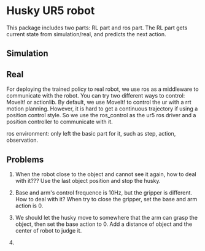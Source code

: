 # Husky UR5 robot

This package includes two parts: RL part and ros part. The RL part gets current state from simulation/real, and predicts the next action.

## Simulation



## Real 

For deploying the trained policy to real robot, we use ros as a middleware to communicate with the robot. You can try two different ways to control: MoveIt! or actionlib. By default, we use MoveIt! to control the ur with a rrt motion planning. However, it is hard to get a continuous trajectory if using a position control style. So we use the ros_control as the ur5 ros driver and a position controller to communicate with it. 

ros environment: only left the basic part for it, such as step, action, observation.


## Problems

1. When the robot close to the object and cannot see it again, how to deal with it??? Use the last object position and stop the husky.

2. Base and arm's control frequence is 10Hz, but the gripper is different. How to deal with it? When try to close the gripper, set the base and arm action is 0.

3. We should let the husky move to somewhere that the arm can grasp the object, then set the base action to 0. Add a distance of object and the center of robot to judge it.

4. 